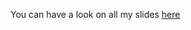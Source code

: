 You can have a look on all my slides [here](http://slides.pierrezemb.fr/ "Pierre Zemb's portfolio")
